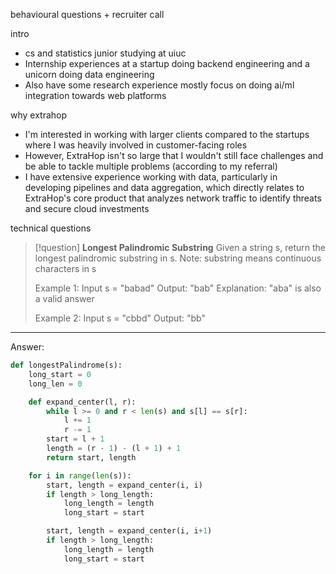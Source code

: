 
behavioural questions + recruiter call

intro
- cs and statistics junior studying at uiuc
- Internship experiences at a startup doing backend engineering and a unicorn doing data engineering
- Also have some research experience mostly focus on doing ai/ml integration towards web platforms

why extrahop
- I'm interested in working with larger clients compared to the startups where I was heavily involved in customer-facing roles
- However, ExtraHop isn't so large that I wouldn't still face challenges and be able to tackle multiple problems (according to my referral)
- I have extensive experience working with data, particularly in developing pipelines and data aggregation, which directly relates to ExtraHop's core product that analyzes network traffic to identify threats and secure cloud investments



technical questions

> [!question]
> **Longest Palindromic Substring**
> Given a string s, return the longest palindromic substring in s. Note: substring means continuous characters in s
> 
> Example 1:
> Input s = "babad"
> Output: "bab"
> Explanation: "aba" is also a valid answer
> 
> Example 2:
> Input s = "cbbd"
> Output: "bb"
****

Answer:
```Python
def longestPalindrome(s):
	long_start = 0
	long_len = 0

	def expand_center(l, r):
		while l >= 0 and r < len(s) and s[l] == s[r]:
			l += 1
			r -= 1
		start = l + 1
		length = (r - 1) - (l + 1) + 1
		return start, length

	for i in range(len(s)):
		start, length = expand_center(i, i)
		if length > long_length:
			long_length = length
			long_start = start

		start, length = expand_center(i, i+1)
		if length > long_length:
			long_length = length
			long_start = start
			
			
```







